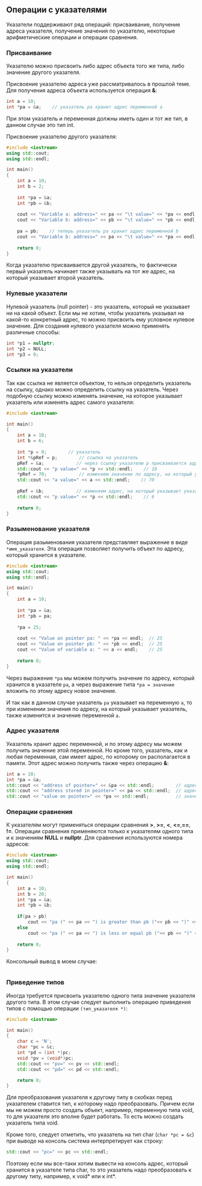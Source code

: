 ## Операции с указателями

Указатели поддерживают ряд операций: присваивание, получение адреса указателя, получение значения по указателю, 
некоторые арифметические операции и операции сравнения.

### Присваивание

Указателю можно присвоить либо адрес объекта того же типа, либо значение другого указателя.

Присвоение указателю адреса уже рассматривалось в прошлой теме. Для получения адреса объекта используется операция **&**:

```cpp
int a = 10;
int *pa = &a;    // указатель pa хранит адрес переменной a
```

При этом указатель и переменная должны иметь один и тот же тип, в данном случае это тип int.

Присвоение указателю другого указателя:

```cpp
#include <iostream>
using std::cout;
using std::endl;

int main()
{
    int a = 10;
    int b = 2;
     
    int *pa = &a;
    int *pb = &b;
     
    cout << "Variable a: address=" << pa << "\t value=" << *pa << endl;
    cout << "Variable b: address=" << pb << "\t value=" << *pb << endl;
     
    pa = pb;    // теперь указатель pa хранит адрес переменной b
    cout << "Variable b: address=" << pa << "\t value=" << *pa << endl;
    
    return 0;
}
```

Когда указателю присваивается другой указатель, то фактически первый указатель начинает также указывать на тот же адрес, на который указывает второй указатель.

### Нулевые указатели

Нулевой указатель (null pointer) - это указатель, который не указывает ни на какой объект. Если мы не хотим, чтобы указатель указывал на какой-то конкретный адрес, то можно присвоить ему условное нулевое значение. 
Для создания нулевого указателя можно применять различные способы:

```cpp
int *p1 = nullptr;
int *p2 = NULL;
int *p3 = 0;
```

### Ссылки на указатели

Так как ссылка не является объектом, то нельзя определить указатель на ссылку, однако можно определить ссылку на указатель. Через подобную ссылку можно изменять 
значение, на которое указывает указатель или изменять адрес самого указателя:

```cpp
#include <iostream>

int main()
{
    int a = 10;
    int b = 6;
    
    int *p = 0;        // указатель
    int *&pRef = p;        // ссылка на указатель
    pRef = &a;            // через ссылку указателю p присваивается адрес переменной a
    std::cout << "p value=" << *p << std::endl;    // 10
    *pRef = 70;            // изменяем значение по адресу, на который указывает указатель
    std::cout << "a value=" << a << std::endl;    // 70
    
    pRef = &b;            // изменяем адрес, на который указывает указатель
    std::cout << "p value=" << *p << std::endl;    // 6
     
    return 0;
}
```

### Разыменование указателя

Операция разыменования указателя представляет выражение в виде `*имя_указателя`. Эта операция позволяет получить объект по адресу, который хранится в указателе.

```cpp
#include <iostream>
using std::cout;
using std::endl;

int main()
{
    int a = 10;
     
    int *pa = &a;
    int *pb = pa;
     
    *pa = 25;
     
    cout << "Value on pointer pa: " << *pa << endl;  // 25
    cout << "Value on pointer pb: " << *pb << endl;  // 25
    cout << "Value of variable a: " << a << endl;    // 25
    
    return 0;
}
```

Через выражение `*pa` мы можем получить значение по адресу, который хранится в указателе `pa`, а через выражение типа 
`*pa = значение` вложить по этому адресу новое значение.

И так как в данном случае указатель `pa` указывает на переменную `a`, то при изменении значения по адресу, на который указывает указатель, также изменится и значение 
переменной `a`.

### Адрес указателя

Указатель хранит адрес переменной, и по этому адресу мы можем получить значение этой переменной. Но кроме того, указатель, как и любая переменная, сам имеет адрес, по которому он располагается в памяти. 
Этот адрес можно получить также через операцию **&**:

```cpp
int a = 10;
int *pa = &a;
std::cout << "address of pointer=" << &pa << std::endl;        // адрес указателя
std::cout << "address stored in pointer=" << pa << std::endl;  // адрес, который хранится в указателе - адрес переменной a         
std::cout << "value on pointer=" << *pa << std::endl;          // значение по адресу в указателе - значение переменной a
```

### Операции сравнения

К указателям могут применяться операции сравнения **>**, **>=**, 
**<**, **<=**,**==**, **!=**. Операции сравнения применяются только к 
указателям одного типа и к значениям **NULL** и **nullptr**. Для сравнения используются номера адресов:

```cpp
#include <iostream>
using std::cout;
using std::endl;

int main()
{
    int a = 10;
    int b = 20;
    int *pa = &a;
    int *pb = &b;
    
    if(pa > pb)
        cout << "pa (" << pa << ") is greater than pb ("<< pb << ")" << endl;
    else
        cout << "pa (" << pa << ") is less or equal pb ("<< pb << ")" << endl;
    
    return 0;
}
```

Консольный вывод в моем случае:

```

```

### Приведение типов

Иногда требуется присвоить указателю одного типа значение указателя другого типа. В этом случае следует выполнить операцию приведения типов с помощью операции `(тип_указателя *)`:

```cpp
#include <iostream>

int main()
{
    char c = 'N';
    char *pc = &c;
    int *pd = (int *)pc;
    void *pv = (void*)pc;
    std::cout << "pv=" << pv << std::endl;
    std::cout << "pd=" << pd << std::endl;

    return 0;
}
```

Для преобразования указателя к другому типу в скобках перед указателем ставится тип, к которому надо преобразовать. Причем 
если мы не можем просто создать объект, например, переменную типа void, то для указателя это вполне будет работать. То есть можно создать указатель типа void.

Кроме того, следует отметить, что указатель на тип char (`char *pc = &c`) при выводе на консоль система интерпретирует как строку:

```cpp
std::cout << "pc=" << pc << std::endl;
```

Поэтому если мы все-таки хотим вывести на консоль адрес, который хранится в указателе типа char, то это указатель надо преобразовать к другому типу, например, к void* или к int*.

